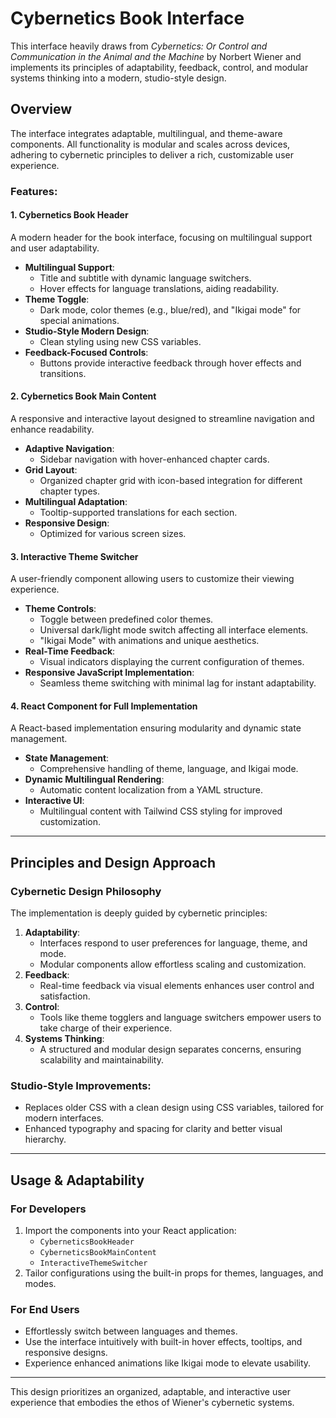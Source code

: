 # Cybernetics Book Interface

This interface heavily draws from *Cybernetics: Or Control and Communication in the Animal and the Machine* by Norbert Wiener and implements its principles of adaptability, feedback, control, and modular systems thinking into a modern, studio-style design.

## Overview

The interface integrates adaptable, multilingual, and theme-aware components. All functionality is modular and scales across devices, adhering to cybernetic principles to deliver a rich, customizable user experience.

### Features:

#### **1. Cybernetics Book Header**
A modern header for the book interface, focusing on multilingual support and user adaptability.

- **Multilingual Support**:
    - Title and subtitle with dynamic language switchers.
    - Hover effects for language translations, aiding readability.
- **Theme Toggle**:
    - Dark mode, color themes (e.g., blue/red), and "Ikigai mode" for special animations.
- **Studio-Style Modern Design**:
    - Clean styling using new CSS variables.
- **Feedback-Focused Controls**:
    - Buttons provide interactive feedback through hover effects and transitions.

#### **2. Cybernetics Book Main Content**
A responsive and interactive layout designed to streamline navigation and enhance readability.

- **Adaptive Navigation**:
    - Sidebar navigation with hover-enhanced chapter cards.
- **Grid Layout**:
    - Organized chapter grid with icon-based integration for different chapter types.
- **Multilingual Adaptation**:
    - Tooltip-supported translations for each section.
- **Responsive Design**:
    - Optimized for various screen sizes.

#### **3. Interactive Theme Switcher**
A user-friendly component allowing users to customize their viewing experience.

- **Theme Controls**:
    - Toggle between predefined color themes.
    - Universal dark/light mode switch affecting all interface elements.
    - "Ikigai Mode" with animations and unique aesthetics.
- **Real-Time Feedback**:
    - Visual indicators displaying the current configuration of themes.
- **Responsive JavaScript Implementation**:
    - Seamless theme switching with minimal lag for instant adaptability.

#### **4. React Component for Full Implementation**
A React-based implementation ensuring modularity and dynamic state management.

- **State Management**:
    - Comprehensive handling of theme, language, and Ikigai mode.
- **Dynamic Multilingual Rendering**:
    - Automatic content localization from a YAML structure.
- **Interactive UI**:
    - Multilingual content with Tailwind CSS styling for improved customization.

---

## Principles and Design Approach

### **Cybernetic Design Philosophy**
The implementation is deeply guided by cybernetic principles:

1. **Adaptability**:
    - Interfaces respond to user preferences for language, theme, and mode.
    - Modular components allow effortless scaling and customization.
2. **Feedback**:
    - Real-time feedback via visual elements enhances user control and satisfaction.
3. **Control**:
    - Tools like theme togglers and language switchers empower users to take charge of their experience.
4. **Systems Thinking**:
    - A structured and modular design separates concerns, ensuring scalability and maintainability.

### Studio-Style Improvements:
- Replaces older CSS with a clean design using CSS variables, tailored for modern interfaces.
- Enhanced typography and spacing for clarity and better visual hierarchy.

---

## Usage & Adaptability

### **For Developers**
1. Import the components into your React application:
    - `CyberneticsBookHeader`
    - `CyberneticsBookMainContent`
    - `InteractiveThemeSwitcher`
2. Tailor configurations using the built-in props for themes, languages, and modes.

### **For End Users**
- Effortlessly switch between languages and themes.
- Use the interface intuitively with built-in hover effects, tooltips, and responsive designs.
- Experience enhanced animations like Ikigai mode to elevate usability.

---

This design prioritizes an organized, adaptable, and interactive user experience that embodies the ethos of Wiener's cybernetic systems.